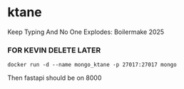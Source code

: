 # ktane
 Keep Typing And No One Explodes: Boilermake 2025

### FOR KEVIN DELETE LATER
`docker run -d --name mongo_ktane -p 27017:27017 mongo`

Then fastapi should be on 8000